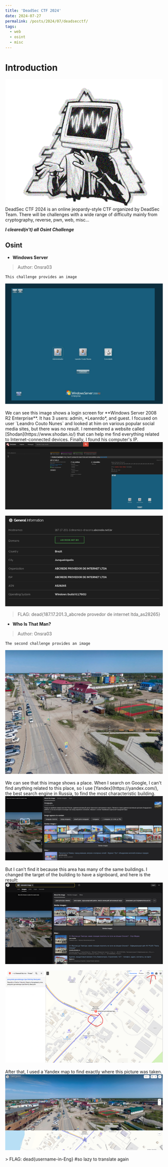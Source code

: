```yaml
---
title: 'DeadSec CTF 2024'
date: 2024-07-27
permalink: /posts/2024/07/deadsecctf/
tags:
  - web
  - osint
  - misc
---
```


Introduction
=====
<div style="text-align: center;">
  <img src="/images/deadsec2024.png" alt="DeadSec2024" />
</div>
DeadSec CTF 2024 is an online jeopardy-style CTF organized by DeadSec Team.
There will be challenges with a wide range of difficulty mainly from cryptography, reverse, pwn, web, misc...

***I cleared(n't) all Osint Challenge***

## Osint

* **Windows Server**
> Author: Onsra03

    This challenge provides an image
<div style="text-align: center;">
  <img src="/images/chall1-ds.png" alt="Challenge" />
</div>
<br>
We can see this image shows a login screen for **Windows Server 2008 R2 Enterprise**. It has 3 users: admin, *Leanrdo*, and guest. I focused on user `Leandro Couto Nunes` and looked at him on various popular social media sites, but there was no result. I remembered a website called [Shodan](https://www.shodan.io/) that can help me find everything related to Internet-connected devices. Finally, I found his computer's IP.
<div style="text-align: center;">
  <img src="/images/shodan-ds.png" alt="Challenge" />
</div>
<br>
<div style="text-align: center;">
  <img src="/images/rerult-chall1-ds.png" alt="Challenge" />
</div>

> FLAG: dead{187.17.201.3_abcrede provedor de internet ltda_as28265}


* **Who Is That Man?**
> Author: Onsra03

    The second challenge provides an image
<div style="text-align: center;">
  <img src="/images/chall2.png" alt="Challenge" />
</div>
<br>
We can see that this image shows a place. When I search on Google, I can't find anything related to this place, so I use [Yandex](https://yandex.com/), the best search engine in Russia, to find the most characteristic building.
<div style="text-align: center;">
  <img src="/images/colorbuilding-ds.png" alt="Challenge" />
</div>
<br>
But I can't find it because this area has many of the same buildings. I changed the target of the building to have a signboard, and here is the result:
<div style="text-align: center;">
  <img src="/images/yandex-ds.png" alt="Challenge" />
</div>
<br>
<div style="text-align: center;">
  <img src="/images/yandexmap-ds.png" alt="Challenge" />
</div>
<br>
After that, I used a Yandex map to find exactly where this picture was taken.
<div style="text-align: center;">
  <img src="/images/flag-chall2-ds.png" alt="Challenge" />
</div>
<br>
> FLAG: dead{username-in-Eng} #so lazy to translate again